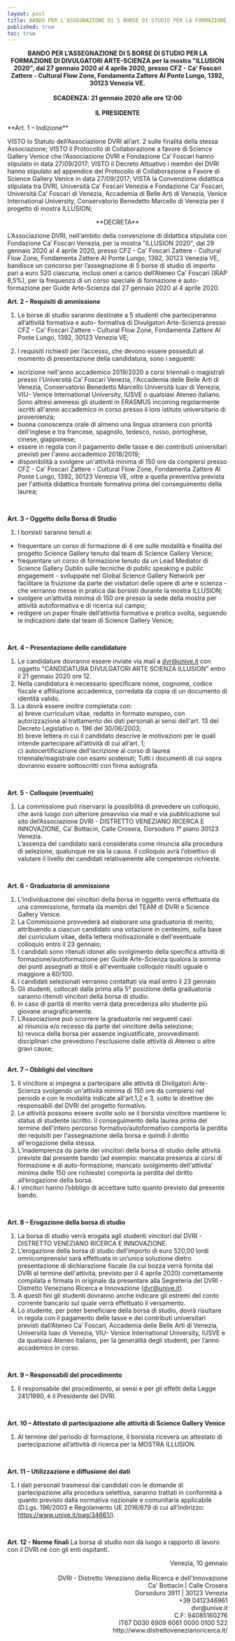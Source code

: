 ```yaml
---
layout: post
title: BANDO PER L’ASSEGNAZIONE DI 5 BORSE DI STUDIO PER LA FORMAZIONE DI DIVULGATORI ARTE-SCIENZA
published: true
toc: true
---
```

<div style="text-align:center">
<strong>BANDO PER L’ASSEGNAZIONE DI 5 BORSE DI STUDIO PER LA FORMAZIONE DI DIVULGATORI ARTE-SCIENZA per la mostra "ILLUSION 2020", dal 27 gennaio 2020 al 4 aprile 2020, presso CFZ - Ca' Foscari Zattere - Cultural Flow Zone,  Fondamenta Zattere Al Ponte Lungo, 1392, 30123 Venezia VE. </strong>
<br><br>
<strong>SCADENZA: 21 gennaio 2020 alle ore 12:00</strong>
<br><br>
<strong>IL PRESIDENTE</strong>
</div>
<br>
**Art. 1 – Indizione**
<br>

VISTO lo Statuto dell’Associazione DVRI all’art. 2 sulle finalità della stessa Associazione;
VISTO il Protocollo di Collaborazione a favore di Science Gallery Venice che l’Associazione DVRI e Fondazione Ca’ Foscari hanno stipulato in data 27/09/2017;
VISTO il Decreto Attuativo i membri del DVRI hanno stipulato ad appendice del Protocollo di Collaborazione a Favore di Science Gallery Venice in data 27/09/2017;
VISTA la Convenzione didattica stipulata tra DVRI, Università Ca’ Foscari Venezia e Fondazione Ca’ Foscari,  Università Ca’ Foscari di Venezia,  Accademia di Belle Arti di Venezia, Venice International University,  Conservatorio Benedetto Marcello di Venezia  per il progetto di mostra ILLUSION;
<div style="text-align:center">
**DECRETA**		
</div>

L’Associazione DVRI, nell'ambito della convenzione di didattica stipulata con Fondazione Ca’ Foscari Venezia, per la mostra "ILLUSION 2020", dal 29 gennaio 2020 al 4 aprile 2020, presso CFZ - Ca' Foscari Zattere - Cultural Flow Zone,  Fondamenta Zattere Al Ponte Lungo, 1392, 30123 Venezia VE, bandisce un concorso per l’assegnazione di 5 borse di studio di importo pari a euro 520 ciascuna, inclusi oneri a carico dell’Ateneo Ca' Foscari (IRAP 8,5%), per la frequenza di un corso speciale di formazione e auto-formazione per Guide Arte-Scienza dal 27 gennaio 2020 al 4 aprile 2020.
<br>

**Art. 2 – Requisiti di ammissione**
1. Le borse di studio saranno destinate a 5 studenti che parteciperanno all’attività formativa e auto- formativa di Divulgatori Arte-Scienza presso CFZ - Ca' Foscari Zattere - Cultural Flow Zone,  Fondamenta Zattere Al Ponte Lungo, 1392, 30123 Venezia VE;

2. I requisiti richiesti per l’accesso, che devono essere posseduti al momento di presentazione della candidatura, sono i seguenti:					
- iscrizione nell'anno accademico 2019/2020 a corsi triennali o magistrali presso l'Università Ca’ Foscari Venezia, l'Accademia delle Belle Arti di Venezia, Conservatorio Benedetto Marcello Università Iuav di Venezia, VIU- Venice International University, IUSVE o qualsiasi Ateneo italiano. Sono altresì ammessi gli studenti in ERASMUS incoming regolarmente iscritti all'anno accademico in corso presso il loro istituto universitario di provenienza;						
- buona conoscenza orale di almeno una lingua straniera con priorità dell'inglese e tra francese, spagnolo, tedesco, russo, portoghese, cinese, giapponese;		
- essere in regola con il pagamento delle tasse e dei contributi universitari previsti per l'anno accademico 2018/2019;					
- disponibilità a svolgere un'attività minima di 150 ore da compiersi presso CFZ - Ca' Foscari Zattere - Cultural Flow Zone,  Fondamenta Zattere Al Ponte Lungo, 1392, 30123 Venezia VE, oltre a quella preventiva prevista per l'attività didattica frontale formativa prima del conseguimento della laurea;
<br>

**Art. 3 – Oggetto della Borsa di Studio**
1. I borsisti saranno tenuti a:
- frequentare un corso di formazione di 4 ore sulle modalità e finalità del progetto Science Gallery tenuto dal team di Science Gallery Venice;
- frequentare un corso di formazione tenuto da un Lead Mediator di Science Gallery Dublin sulle tecniche di public speaking e public engagement - sviluppate nel Global Science Gallery Network per facilitare la fruizione da parte dei visitatori delle opere di arte e scienza - che verranno messe in pratica dai borsisti durante la mostra ILLUSION;
- svolgere un’attività minima di 150 ore presso la sede della mostra per attività autoformativa e di ricerca sul campo;
- redigere un paper finale dell’attività formativa e pratica svolta, seguendo le indicazioni date dal team di Science Gallery Venice;
<br>

**Art. 4 – Presentazione delle candidature**				
1. Le candidature dovranno essere inviate via mail a dvr@unive.it con oggetto "CANDIDATURA DIVULGATORI ARTE SCIENZA ILLUSION" entro il 21 gennaio 2020 ore 12.					 							
2. Nella candidatura è necessario specificare nome, cognome, codice fiscale e affiliazione accademica, corredata da copia di un documento di identità valido.
3. La  dovrà essere inoltre completata con:				
a) breve curriculum vitae, redatto in formato europeo, con autorizzazione al trattamento dei dati personali ai sensi dell'art. 13 del Decreto Legislativo n. 196 del 30/06/2003;				
b) breve lettera in cui il candidato descrive le motivazioni per le quali intende partecipare all’attività di cui all’art. 1;					
c) autocertificazione dell'iscrizione al corso di laurea triennale/magistrale con esami sostenuti; Tutti i documenti di cui sopra dovranno essere sottoscritti con firma autografa.
<br>

**Art. 5 - Colloquio (eventuale)**				
1. La commissione può riservarsi la possibilità di prevedere un colloquio, che avrà luogo con ulteriore preavviso via mail e via pubblicazione sul sito del’Associazione DVRI - DISTRETTO VENEZIANO RICERCA E INNOVAZIONE, Ca’ Bottacin, Calle Crosera, Dorsoduro 1° piano 30123 Venezia.			
L’assenza del candidato sarà considerata come rinuncia alla procedura di selezione, qualunque ne sia la causa.
Il colloquio avrà l’obiettivo di valutare il livello dei candidati relativamente alle competenze richieste.
<br>

**Art. 6 - Graduatoria di ammissione**				
1. L’individuazione dei vincitori della borsa in oggetto verrà effettuata da una commissione, formata da membri del TEAM di DVRI e Science Gallery Venice.
2. La Commissione provvederà ad elaborare una graduatoria di merito, attribuendo a ciascun candidato una votazione in centesimi, sulla base del curriculum vitae, della lettera motivazionale e dell'eventuale colloquio entro il 23 gennaio;			
3. I candidati sono ritenuti idonei allo svolgimento della specifica attività di formazione/autoformazione per Guide Arte-Scienza qualora la somma dei punti assegnati ai titoli e all'eventuale colloquio risulti uguale o maggiore a 60/100.
4. I candidati selezionati verranno contattati via mail entro il 23 gennaio				
5. Gli studenti, collocati dalla prima alla 5° posizione della graduatoria saranno ritenuti vincitori della borsa di studio.
6. In caso di parità di merito verrà data precedenza allo studente più giovane anagraficamente.
7. L’Associazione può scorrere la graduatoria nei seguenti casi:					
a) rinuncia e/o recesso da parte del vincitore della selezione;					
b) revoca della borsa per assenze ingiustificate, provvedimenti disciplinari che prevedono l'esclusione dalle attività di Ateneo o altre gravi cause;
<br> <br>			

**Art. 7 – Obblighi del vincitore**			
1. Il vincitore si impegna a partecipare alle attività di Divilgatori Arte-Scienza svolgendo un'attività minima di 150 ore da compiersi nel periodo e con le modalità indicate all'art.1,2 e 3, sotto le direttive dei responsabili del DVRI del progetto formativo.
2. Le attività possono essere svolte solo se il borsista vincitore mantiene lo status di studente iscritto: il conseguimento della laurea prima del termine dell'intero percorso formativo/autoformativo comporta la perdita dei requisiti per l'assegnazione della borsa e quindi il diritto all'erogazione della stessa.
3. L’inadempienza da parte dei vincitori della borsa di studio delle attività previste dal presente bando (ad esempio: mancata presenza ai corsi di formazione e di auto-formazione; mancato svolgimento dell'attivita' minima delle 150 ore richieste) comporta la perdita del diritto all’erogazione della borsa.
4. l vincitori hanno l’obbligo di accettare tutto quanto previsto dal presente bando.
<br>

**Art. 8 – Erogazione della borsa di studio**
1. La borsa di studio verrà erogata agli studenti vincitori dal DVRI - DISTRETTO VENEZIANO RICERCA E INNOVAZIONE.
2. L’erogazione della borsa di studio dell’importo di euro 520,00 lordi omnicomprensivi sarà effettuata in un’unica soluzione dietro presentazione di dichiarazione fiscale (la cui bozza verrà fornita dal DVRI al termine dell'attività, previsto per il 4 aprile 2020) correttamente compilata e firmata in originale da presentare alla Segreteria del DVRI - Distretto Veneziano Ricerca e Innovazione (dvr@unive.it).				
3. A questi fini gli studenti dovranno anche indicare gli estremi del conto corrente bancario sul quale verrà effettuato il versamento.
4. Lo studente, per poter beneficiare della borsa di studio, dovrà risultare in regola con il pagamento delle tasse e dei contributi universitari previsti dall’Ateneo Ca’ Foscari, Accademia delle Belle Arti di Venezia, Università Iuav di Venezia, VIU- Venice International University, IUSVE e da qualsiasi Ateneo italiano, per la generalità degli studenti, per l’anno accademico in corso.
<br>

**Art. 9 – Responsabili del procedimento**		
1. Il responsabile del procedimento, ai sensi e per gli effetti della Legge 241/1990, è il Presidente del DVRI.
<br>

**Art. 10 – Attestato di partecipazione alle attività di Science Gallery Venice**
1. Al termine del periodo di formazione, il borsista riceverà un attestato di partecipazione all’attività di ricerca per la MOSTRA ILLUSION.
<br>

**Art. 11 – Utilizzazione e diffusione dei dati**			
1. I dati personali trasmessi dai candidati con le domande di partecipazione alla procedura selettiva, saranno trattati in conformità a quanto previsto dalla normativa nazionale e comunitaria applicabile (D.Lgs. 196/2003 e Regolamento UE 2016/679 di cui all’indirizzo: https://www.unive.it/pag/34661/). 	
<br>

**Art. 12 - Norme finali**
La borsa di studio non dà luogo a rapporto di lavoro con il DVRI né con gli enti ospitanti.
<br>

<div style="text-align:right">
Venezia, 10 gennaio
<br><br>
DVRI - Distretto Veneziano della Ricerca e dell'Innovazione<br>
Ca' Bottacin | Calle Crosera<br>
Dorsoduro 3911 | 30123 Venezia<br>
+39 0412346961<br>
dvr@unive.it<br>
C.F: 94085160276<br>
IT67 D030 6909 6061 0000 0100 522<br>
http://www.distrettovenezianoricerca.it/<br>
</div>
